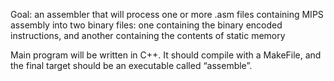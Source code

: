 Goal: an assembler that will process one or more .asm files 
containing MIPS assembly into two binary files: one containing 
the binary encoded instructions, and another containing the contents of static memory 

Main program will be written in C++. It should compile with a MakeFile, and the final target should be an executable called “assemble”.
